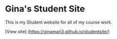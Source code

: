 #  Gina's Student Site

This is my Student website for all of my course work.

[View site] (https://ginamari3.github.io/studentsite/)
